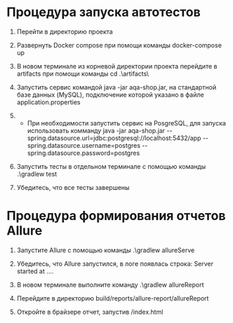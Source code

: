 # Процедура запуска автотестов

1. Перейти в директорию проекта

2. Развернуть Docker compose при помощи команды docker-compose up

3. В новом терминале из корневой директории проекта перейдите в artifacts при помощи команды cd .\artifacts\

4. Запустить сервис командой java -jar aqa-shop.jar, на стандартной базе данных (MySQL), подключение которой указано в файле application.properties

4. * При необходимости запустить сервис на PosgreSQL, для запуска использовать комманду java -jar aqa-shop.jar --spring.datasource.url=jdbc:postgresql://localhost:5432/app --spring.datasource.username=postgres --spring.datasource.password=postgres

5. Запустить тесты в отдельном терминале с помощью команды .\gradlew test

6. Убедитесь, что все тесты завершены

# Процедура формирования отчетов Allure

1. Запустите Allure с помощью команды .\gradlew allureServe    

2. Убедитесь, что Allure запустился, в логе появлась строка: Server started at ....

3. В новом терминале выполните команду .\gradlew allureReport

4. Перейдите в директорию build/reports/allure-report/allureReport

5. Откройте в брайзере отчет, запустив /index.html